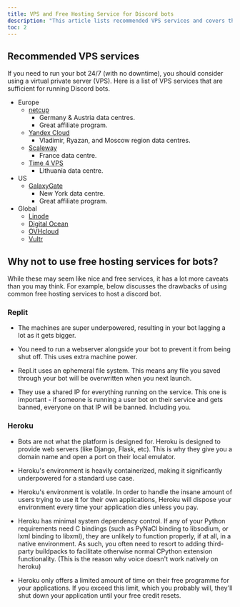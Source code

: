 ```yaml
---
title: VPS and Free Hosting Service for Discord bots
description: "This article lists recommended VPS services and covers the disasdvantages of utilising a free hosting service to run a discord bot."
toc: 2
---
```


## Recommended VPS services

If you need to run your bot 24/7 (with no downtime), you should consider using a virtual private server (VPS). Here is a list of VPS services that are sufficient for running Discord bots.

* Europe
    * [netcup](https://www.netcup.eu/)
        * Germany & Austria data centres.
        * Great affiliate program.
    * [Yandex Cloud](https://cloud.yandex.ru/)
        * Vladimir, Ryazan, and Moscow region data centres.
    * [Scaleway](https://www.scaleway.com/)
        * France data centre.
    * [Time 4 VPS](https://www.time4vps.eu/)
        * Lithuania data centre.
* US
    * [GalaxyGate](https://galaxygate.net/)
        * New York data centre.
        * Great affiliate program.
* Global
    * [Linode](https://www.linode.com/)
    * [Digital Ocean](https://www.digitalocean.com/)
    * [OVHcloud](https://www.ovhcloud.com/)
    * [Vultr](https://www.vultr.com/)


## Why not to use free hosting services for bots?
While these may seem like nice and free services, it has a lot more caveats than you may think. For example, below discusses the drawbacks of using common free hosting services to host a discord bot.

### Replit

- The machines are super underpowered, resulting in your bot lagging a lot as it gets bigger.

- You need to run a webserver alongside your bot to prevent it from being shut off. This uses extra machine power.

- Repl.it uses an ephemeral file system. This means any file you saved through your bot will be overwritten when you next launch.

- They use a shared IP for everything running on the service.
This one is important - if someone is running a user bot on their service and gets banned, everyone on that IP will be banned. Including you.

### Heroku
- Bots are not what the platform is designed for. Heroku is designed to provide web servers (like Django, Flask, etc). This is why they give you a domain name and open a port on their local emulator.

- Heroku's environment is heavily containerized, making it significantly underpowered for a standard use case.

- Heroku's environment is volatile. In order to handle the insane amount of users trying to use it for their own applications, Heroku will dispose your environment every time your application dies unless you pay.

- Heroku has minimal system dependency control. If any of your Python requirements need C bindings (such as PyNaCl
  binding to libsodium, or lxml binding to libxml), they are unlikely to function properly, if at all, in a native
  environment. As such, you often need to resort to adding third-party buildpacks to facilitate otherwise normal
  CPython extension functionality. (This is the reason why voice doesn't work natively on heroku)

- Heroku only offers a limited amount of time on their free programme for your applications. If you exceed this limit, which you probably will, they'll shut down your application until your free credit resets.
